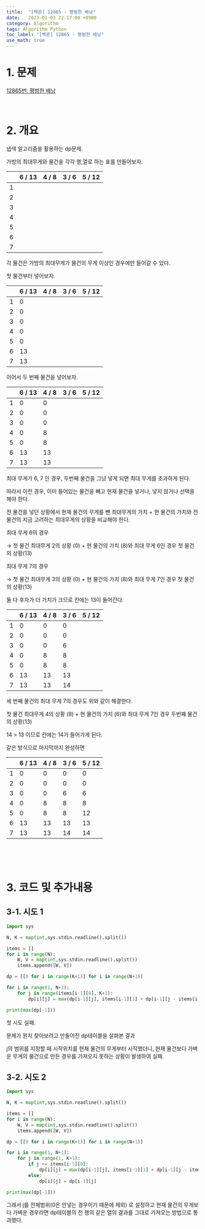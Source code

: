 ```yaml
---
title:  "[백준] 12865 - 평범한 배낭"
date:   2023-01-03 22:17:00 +0900
category: Algorithm
tags: Algorithm Python
toc_label: "[백준] 12865 - 평범한 배낭"
use_math: true
---
```


# 1. 문제
[12865번: 평범한 배낭](https://www.acmicpc.net/problem/12865)
<br/>
<br/>
<br/>

# 2. 개요
냅색 알고리즘을 활용하는 dp문제.

가방의 최대무게와 물건을 각각 행,열로 하는 표를 만들어보자.

|  | 6 / 13 | 4 / 8 | 3 / 6 | 5 / 12 |
| --- | --- | --- | --- | --- |
| 1 |  |  |  |  |
| 2 |  |  |  |  |
| 3 |  |  |  |  |
| 4 |  |  |  |  |
| 5 |  |  |  |  |
| 6 |  |  |  |  |
| 7 |  |  |  |  |

각 물건은 가방의 최대무게가 물건의 무게 이상인 경우에만 들어갈 수 있다.

첫 물건부터 넣어보자.

|  | 6 / 13 | 4 / 8 | 3 / 6 | 5 / 12 |
| --- | --- | --- | --- | --- |
| 1 | 0 |  |  |  |
| 2 | 0 |  |  |  |
| 3 | 0 |  |  |  |
| 4 | 0 |  |  |  |
| 5 | 0 |  |  |  |
| 6 | 13 |  |  |  |
| 7 | 13 |  |  |  |

이어서 두 번째 물건을 넣어보자.

|  | 6 / 13 | 4 / 8 | 3 / 6 | 5 / 12 |
| --- | --- | --- | --- | --- |
| 1 | 0 | 0 |  |  |
| 2 | 0 | 0 |  |  |
| 3 | 0 | 0 |  |  |
| 4 | 0 | 8 |  |  |
| 5 | 0 | 8 |  |  |
| 6 | 13 | 13 |  |  |
| 7 | 13 | 13 |  |  |

최대 무게가 6, 7 인 경우, 두번째 물건을 그냥 넣게 되면 최대 무게를 초과하게 된다.

따라서 이런 경우, 이미 들어있는 물건을 빼고 현재 물건을 넣거나, 넣지 않거나 선택을 해야 한다.

전 물건을 넣던 상황에서 현재 물건의 무게를 뺀 최대무게의 가치 + 현 물건의 가치와 전 물건의 지금 고려하는 최대무게의 상황을 비교해야 한다.

최대 무게 6의 경우 

→ 첫 물건 최대무게 2의 상황 (0) + 현 물건의 가치 (8)와 최대 무게 6인 경우 첫 물건의 상황(13)

최대 무게 7의 경우

→ 첫 물건 최대무게 3의 상황 (0) + 현 물건의 가치 (8)와 최대 무게 7인 경우 첫 물건의 상황(13)

둘 다 후자가 더 가치가 크므로 칸에는 13이 들어간다.

|  | 6 / 13 | 4 / 8 | 3 / 6 | 5 / 12 |
| --- | --- | --- | --- | --- |
| 1 | 0 | 0 | 0 |  |
| 2 | 0 | 0 | 0 |  |
| 3 | 0 | 0 | 6 |  |
| 4 | 0 | 8 | 8 |  |
| 5 | 0 | 8 | 8 |  |
| 6 | 13 | 13 | 13 |  |
| 7 | 13 | 13 | 14 |  |

세 번째 물건의 최대 무게 7의 경우도 위와 같이 해결한다.

첫 물건 최대무게 4의 상황 (8) + 현 물건의 가치 (6)와 최대 무게 7인 경우 두번째 물건의 상황(13)

14 > 13 이므로 칸에는 14가 들어가게 된다.

같은 방식으로 마지막까지 완성하면

|  | 6 / 13 | 4 / 8 | 3 / 6 | 5 / 12 |
| --- | --- | --- | --- | --- |
| 1 | 0 | 0 | 0 | 0 |
| 2 | 0 | 0 | 0 | 0 |
| 3 | 0 | 0 | 6 | 6 |
| 4 | 0 | 8 | 8 | 8 |
| 5 | 0 | 8 | 8 | 12 |
| 6 | 13 | 13 | 13 | 13 |
| 7 | 13 | 13 | 14 | 14 ||

<br/>
<br/>
<br/>

# 3. 코드 및 추가내용
## 3-1. 시도 1

```python
import sys

N, K = map(int,sys.stdin.readline().split())

items = []
for i in range(N):
    W, V = map(int,sys.stdin.readline().split())
    items.append([W, V])

dp = [[0 for i in range(K+1)] for i in range(N+1)]

for i in range(1, N+1):
    for j in range(items[i-1][0], K+1):
        dp[i][j] = max(dp[i-1][j], items[i-1][1] + dp[i-1][j - items[i-1][0]])

print(max(dp[-1]))
```

첫 시도 실패.

문제가 뭔지 찾아보려고 만들어진 dp테이블을 살펴본 결과

j의 범위를 지정할 때 시작위치를 현재 물건의 무게부터 시작했더니, 현재 물건보다 가벼운 무게의 물건으로 만든 경우를 가져오지 못하는 상황이 발생하여 실패.

## 3-2. 시도 2

```python
import sys

N, K = map(int,sys.stdin.readline().split())

items = []
for i in range(N):
    W, V = map(int,sys.stdin.readline().split())
    items.append([W, V])

dp = [[0 for i in range(K+1)] for i in range(N+1)]

for i in range(1, N+1):
    for j in range(1, K+1):
        if j >= items[i-1][0]:
            dp[i][j] = max(dp[i-1][j], items[i-1][1] + dp[i-1][j - items[i-1][0]])
        else:
            dp[i][j] = dp[i-1][j]

print(max(dp[-1]))
```

그래서 j를 전체범위(0은 안넣는 경우이기 때문에 제외) 로 설정하고 현재 물건의 무게보다 가벼운 경우라면 dp테이블의 전 행의 같은 열의 결과를 그대로 가져오는 방법으로 통과했다.


